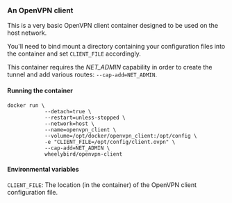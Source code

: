 ### An OpenVPN client


This is a very basic OpenVPN client container designed to be used on the host network.

You'll need to bind mount a directory containing your configuration files into the container and set `CLIENT_FILE` accordingly.

This container requires the *NET_ADMIN* capability in order to create the tunnel and add various routes:  `--cap-add=NET_ADMIN`.   


#### Running the container

```
docker run \
            --detach=true \
            --restart=unless-stopped \
            --network=host \
            --name=openvpn_client \
            --volume=/opt/docker/openvpn_client:/opt/config \
            -e "CLIENT_FILE=/opt/config/client.ovpn" \
            --cap-add=NET_ADMIN \
            wheelybird/openvpn-client
```

#### Environmental variables

`CLIENT_FILE`: The location (in the container) of the OpenVPN client configuration file.

